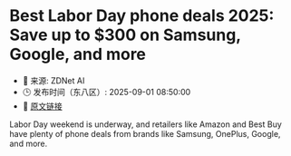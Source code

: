 # Best Labor Day phone deals 2025: Save up to $300 on Samsung, Google, and more
- 📅 来源: ZDNet AI
- 🕒 发布时间（东八区）: 2025-09-01 08:50:00
- 🔗 [原文链接](https://www.zdnet.com/article/best-labor-day-phone-deals-2025/)

Labor Day weekend is underway, and retailers like Amazon and Best Buy have plenty of phone deals from brands like Samsung, OnePlus, Google, and more.
